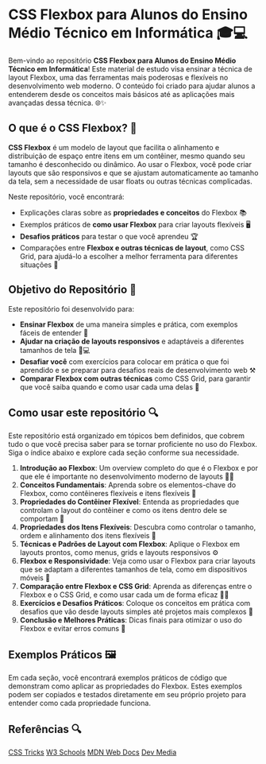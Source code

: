 # CSS Flexbox para Alunos do Ensino Médio Técnico em Informática 🎓💻

Bem-vindo ao repositório **CSS Flexbox para Alunos do Ensino Médio Técnico em Informática**! Este material de estudo visa ensinar a técnica de layout Flexbox, uma das ferramentas mais poderosas e flexíveis no desenvolvimento web moderno. O conteúdo foi criado para ajudar alunos a entenderem desde os conceitos mais básicos até as aplicações mais avançadas dessa técnica. 🌐✨

## O que é o CSS Flexbox? 🤔

**CSS Flexbox** é um modelo de layout que facilita o alinhamento e distribuição de espaço entre itens em um contêiner, mesmo quando seu tamanho é desconhecido ou dinâmico. Ao usar o Flexbox, você pode criar layouts que são responsivos e que se ajustam automaticamente ao tamanho da tela, sem a necessidade de usar floats ou outras técnicas complicadas.

Neste repositório, você encontrará:

- Explicações claras sobre as **propriedades e conceitos** do Flexbox 📚
- Exemplos práticos de **como usar Flexbox** para criar layouts flexíveis 🖥️
- **Desafios práticos** para testar o que você aprendeu 🏆
- Comparações entre **Flexbox e outras técnicas de layout**, como CSS Grid, para ajudá-lo a escolher a melhor ferramenta para diferentes situações 🔄

## Objetivo do Repositório 🎯

Este repositório foi desenvolvido para:

- **Ensinar Flexbox** de uma maneira simples e prática, com exemplos fáceis de entender 📖
- **Ajudar na criação de layouts responsivos** e adaptáveis a diferentes tamanhos de tela 📱💻
- **Desafiar você** com exercícios para colocar em prática o que foi aprendido e se preparar para desafios reais de desenvolvimento web ⚒️
- **Comparar Flexbox com outras técnicas** como CSS Grid, para garantir que você saiba quando e como usar cada uma delas 🔄

## Como usar este repositório 🔍

Este repositório está organizado em tópicos bem definidos, que cobrem tudo o que você precisa saber para se tornar proficiente no uso do Flexbox. Siga o índice abaixo e explore cada seção conforme sua necessidade.

1. **Introdução ao Flexbox**: Um overview completo do que é o Flexbox e por que ele é importante no desenvolvimento moderno de layouts 🧑‍🏫
2. **Conceitos Fundamentais**: Aprenda sobre os elementos-chave do Flexbox, como contêineres flexíveis e itens flexíveis 🧩
3. **Propriedades do Contêiner Flexível**: Entenda as propriedades que controlam o layout do contêiner e como os itens dentro dele se comportam 👀
4. **Propriedades dos Itens Flexíveis**: Descubra como controlar o tamanho, ordem e alinhamento dos itens flexíveis 🎨
5. **Técnicas e Padrões de Layout com Flexbox**: Aplique o Flexbox em layouts prontos, como menus, grids e layouts responsivos ⚙️
6. **Flexbox e Responsividade**: Veja como usar o Flexbox para criar layouts que se adaptam a diferentes tamanhos de tela, como em dispositivos móveis 📱
7. **Comparação entre Flexbox e CSS Grid**: Aprenda as diferenças entre o Flexbox e o CSS Grid, e como usar cada um de forma eficaz 👨‍🏫
8. **Exercícios e Desafios Práticos**: Coloque os conceitos em prática com desafios que vão desde layouts simples até projetos mais complexos 🎯
9. **Conclusão e Melhores Práticas**: Dicas finais para otimizar o uso do Flexbox e evitar erros comuns 📝

## Exemplos Práticos 🖼️

Em cada seção, você encontrará exemplos práticos de código que demonstram como aplicar as propriedades do Flexbox. Estes exemplos podem ser copiados e testados diretamente em seu próprio projeto para entender como cada propriedade funciona.

## Referências 🔍

[CSS Tricks](https://css-tricks.com/snippets/css/a-guide-to-flexbox/)
[W3 Schools](https://www.w3schools.com/css/css3_flexbox.asp)
[MDN Web Docs](https://developer.mozilla.org/pt-BR/docs/Web/CSS/CSS_flexible_box_layout/Basic_concepts_of_flexbox)
[Dev Media](https://www.devmedia.com.br/css3-flexbox-funcionamento-e-propriedades/29532)
